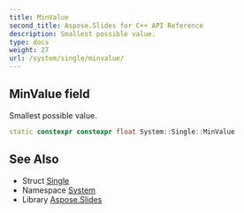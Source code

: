 ```yaml
---
title: MinValue
second_title: Aspose.Slides for C++ API Reference
description: Smallest possible value.
type: docs
weight: 27
url: /system/single/minvalue/
---
```

## MinValue field


Smallest possible value.

```cpp
static constexpr constexpr float System::Single::MinValue
```

## See Also

* Struct [Single](../)
* Namespace [System](../../)
* Library [Aspose.Slides](../../../)